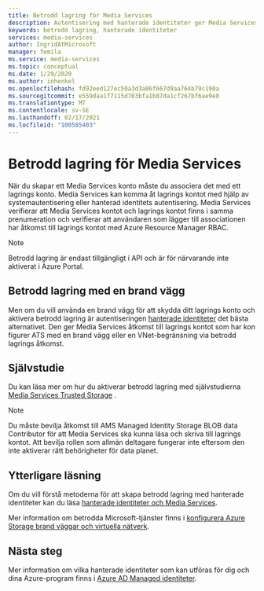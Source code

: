 ```yaml
---
title: Betrodd lagring för Media Services
description: Autentisering med hanterade identiteter ger Media Services åtkomst till det lagrings konto som har kon figurer ATS med en brand vägg eller en VNet-begränsning via betrodd lagrings åtkomst.
keywords: betrodd lagring, hanterade identiteter
services: media-services
author: IngridAtMicrosoft
manager: femila
ms.service: media-services
ms.topic: conceptual
ms.date: 1/29/2020
ms.author: inhenkel
ms.openlocfilehash: fd92eed127ec50a3d3a86f667d9aa764b79c190a
ms.sourcegitcommit: e559daa1f7115d703bfa1b87da1cf267bf6ae9e8
ms.translationtype: MT
ms.contentlocale: sv-SE
ms.lasthandoff: 02/17/2021
ms.locfileid: "100585403"
---
```

# <a name="trusted-storage-for-media-services"></a>Betrodd lagring för Media Services

När du skapar ett Media Services konto måste du associera det med ett lagrings konto. Media Services kan komma åt lagrings kontot med hjälp av systemautentisering eller hanterad identitets autentisering. Media Services verifierar att Media Services kontot och lagrings kontot finns i samma prenumeration och verifierar att användaren som lägger till associationen har åtkomst till lagrings kontot med Azure Resource Manager RBAC.

>[!NOTE]
>Betrodd lagring är endast tillgängligt i API och är för närvarande inte aktiverat i Azure Portal.

## <a name="trusted-storage-with-a-firewall"></a>Betrodd lagring med en brand vägg

Men om du vill använda en brand vägg för att skydda ditt lagrings konto och aktivera betrodd lagring är autentiseringen [hanterade identiteter](concept-managed-identities.md) det bästa alternativet. Den ger Media Services åtkomst till lagrings kontot som har kon figurer ATS med en brand vägg eller en VNet-begränsning via betrodd lagrings åtkomst.

## <a name="tutorial"></a>Självstudie

Du kan läsa mer om hur du aktiverar betrodd lagring med självstudierna [Media Services Trusted Storage](tutorial-trusted-storage-rest.md) .

> [!NOTE]
> Du måste bevilja åtkomst till AMS Managed Identity Storage BLOB data Contributor för att Media Services ska kunna läsa och skriva till lagrings kontot.  Att bevilja rollen som allmän deltagare fungerar inte eftersom den inte aktiverar rätt behörigheter för data planet.

## <a name="further-reading"></a>Ytterligare läsning

Om du vill förstå metoderna för att skapa betrodd lagring med hanterade identiteter kan du läsa [hanterade identiteter och Media Services](concept-managed-identities.md).

Mer information om betrodda Microsoft-tjänster finns i [konfigurera Azure Storage brand väggar och virtuella nätverk](../../storage/common/storage-network-security.md#trusted-microsoft-services).

## <a name="next-steps"></a>Nästa steg

Mer information om vilka hanterade identiteter som kan utföras för dig och dina Azure-program finns i [Azure AD Managed identiteter](../../active-directory/managed-identities-azure-resources/overview.md).
